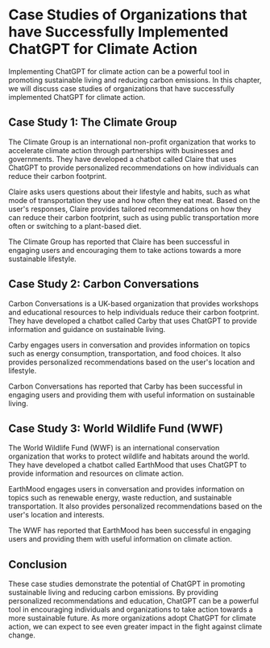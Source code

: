 Case Studies of Organizations that have Successfully Implemented ChatGPT for Climate Action
===============================================================================================================================================

Implementing ChatGPT for climate action can be a powerful tool in promoting sustainable living and reducing carbon emissions. In this chapter, we will discuss case studies of organizations that have successfully implemented ChatGPT for climate action.

Case Study 1: The Climate Group
-------------------------------

The Climate Group is an international non-profit organization that works to accelerate climate action through partnerships with businesses and governments. They have developed a chatbot called Claire that uses ChatGPT to provide personalized recommendations on how individuals can reduce their carbon footprint.

Claire asks users questions about their lifestyle and habits, such as what mode of transportation they use and how often they eat meat. Based on the user's responses, Claire provides tailored recommendations on how they can reduce their carbon footprint, such as using public transportation more often or switching to a plant-based diet.

The Climate Group has reported that Claire has been successful in engaging users and encouraging them to take actions towards a more sustainable lifestyle.

Case Study 2: Carbon Conversations
----------------------------------

Carbon Conversations is a UK-based organization that provides workshops and educational resources to help individuals reduce their carbon footprint. They have developed a chatbot called Carby that uses ChatGPT to provide information and guidance on sustainable living.

Carby engages users in conversation and provides information on topics such as energy consumption, transportation, and food choices. It also provides personalized recommendations based on the user's location and lifestyle.

Carbon Conversations has reported that Carby has been successful in engaging users and providing them with useful information on sustainable living.

Case Study 3: World Wildlife Fund (WWF)
---------------------------------------

The World Wildlife Fund (WWF) is an international conservation organization that works to protect wildlife and habitats around the world. They have developed a chatbot called EarthMood that uses ChatGPT to provide information and resources on climate action.

EarthMood engages users in conversation and provides information on topics such as renewable energy, waste reduction, and sustainable transportation. It also provides personalized recommendations based on the user's location and interests.

The WWF has reported that EarthMood has been successful in engaging users and providing them with useful information on climate action.

Conclusion
----------

These case studies demonstrate the potential of ChatGPT in promoting sustainable living and reducing carbon emissions. By providing personalized recommendations and education, ChatGPT can be a powerful tool in encouraging individuals and organizations to take action towards a more sustainable future. As more organizations adopt ChatGPT for climate action, we can expect to see even greater impact in the fight against climate change.
